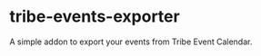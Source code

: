 tribe-events-exporter
=====================

A simple addon to export your events from Tribe Event Calendar.

